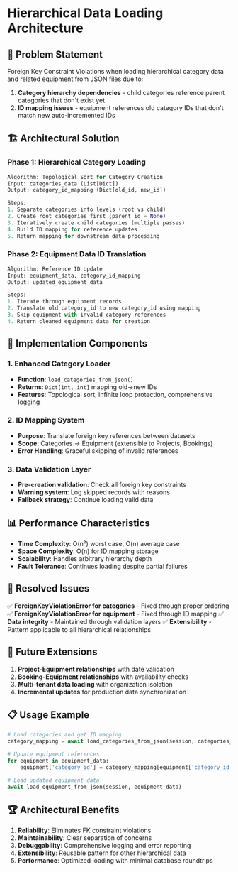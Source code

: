 # Hierarchical Data Loading Architecture

## 🎯 Problem Statement

Foreign Key Constraint Violations when loading hierarchical category data and related equipment from JSON files due to:

1. **Category hierarchy dependencies** - child categories reference parent categories that don't exist yet
2. **ID mapping issues** - equipment references old category IDs that don't match new auto-incremented IDs

## 🏗️ Architectural Solution

### Phase 1: Hierarchical Category Loading

```python
Algorithm: Topological Sort for Category Creation
Input: categories_data (List[Dict])
Output: category_id_mapping (Dict[old_id, new_id])

Steps:
1. Separate categories into levels (root vs child)
2. Create root categories first (parent_id = None)
3. Iteratively create child categories (multiple passes)
4. Build ID mapping for reference updates
5. Return mapping for downstream data processing
```

### Phase 2: Equipment Data ID Translation

```python
Algorithm: Reference ID Update
Input: equipment_data, category_id_mapping
Output: updated_equipment_data

Steps:
1. Iterate through equipment records
2. Translate old category_id to new category_id using mapping
3. Skip equipment with invalid category references
4. Return cleaned equipment data for creation
```

## 🔧 Implementation Components

### 1. Enhanced Category Loader

- **Function**: `load_categories_from_json()`
- **Returns**: `Dict[int, int]` mapping old→new IDs
- **Features**: Topological sort, infinite loop protection, comprehensive logging

### 2. ID Mapping System

- **Purpose**: Translate foreign key references between datasets
- **Scope**: Categories → Equipment (extensible to Projects, Bookings)
- **Error Handling**: Graceful skipping of invalid references

### 3. Data Validation Layer

- **Pre-creation validation**: Check all foreign key constraints
- **Warning system**: Log skipped records with reasons
- **Fallback strategy**: Continue loading valid data

## 📊 Performance Characteristics

- **Time Complexity**: O(n²) worst case, O(n) average case
- **Space Complexity**: O(n) for ID mapping storage
- **Scalability**: Handles arbitrary hierarchy depth
- **Fault Tolerance**: Continues loading despite partial failures

## 🎉 Resolved Issues

✅ **ForeignKeyViolationError for categories** - Fixed through proper ordering
✅ **ForeignKeyViolationError for equipment** - Fixed through ID mapping
✅ **Data integrity** - Maintained through validation layers
✅ **Extensibility** - Pattern applicable to all hierarchical relationships

## 🚀 Future Extensions

1. **Project-Equipment relationships** with date validation
2. **Booking-Equipment relationships** with availability checks
3. **Multi-tenant data loading** with organization isolation
4. **Incremental updates** for production data synchronization

## 📋 Usage Example

```python
# Load categories and get ID mapping
category_mapping = await load_categories_from_json(session, categories_data)

# Update equipment references
for equipment in equipment_data:
    equipment['category_id'] = category_mapping[equipment['category_id']]

# Load updated equipment data
await load_equipment_from_json(session, equipment_data)
```

## 🏆 Architectural Benefits

1. **Reliability**: Eliminates FK constraint violations
2. **Maintainability**: Clear separation of concerns
3. **Debuggability**: Comprehensive logging and error reporting
4. **Extensibility**: Reusable pattern for other hierarchical data
5. **Performance**: Optimized loading with minimal database roundtrips
